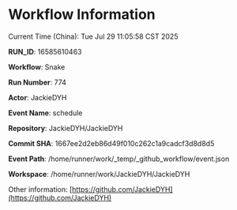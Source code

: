 # Workflow Information

Current Time (China): Tue Jul 29 11:05:58 CST 2025  

**RUN_ID**: 16585610463  

**Workflow**: Snake  

**Run Number**: 774  

**Actor**: JackieDYH  

**Event Name**: schedule  

**Repository**: JackieDYH/JackieDYH  

**Commit SHA**: 1667ee2d2eb86d49f010c262c1a9cadcf3d8d8d5  

**Event Path**: /home/runner/work/_temp/_github_workflow/event.json  

**Workspace**: /home/runner/work/JackieDYH/JackieDYH  

Other information: [https://github.com/JackieDYH](https://github.com/JackieDYH)
